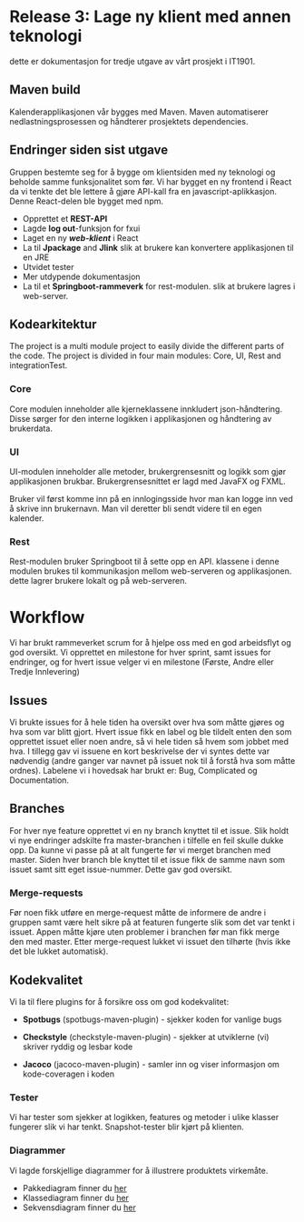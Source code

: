 # Release 3: Lage ny klient med annen teknologi
dette er dokumentasjon for tredje utgave av vårt prosjekt i IT1901.

## Maven build
Kalenderapplikasjonen vår bygges med Maven. Maven automatiserer nedlastningsprosessen og håndterer prosjektets dependencies. 


## Endringer siden sist utgave
Gruppen bestemte seg for å bygge om klientsiden med ny teknologi og beholde samme funksjonalitet som før.
Vi har bygget en ny frontend i React da vi tenkte det ble lettere å gjøre API-kall fra en javascript-aplikkasjon. Denne React-delen ble bygget med npm.

- Opprettet et **REST-API**
- Lagde **log out**-funksjon for fxui
- Laget en ny ***web-klient*** i React
- La til **Jpackage** and **Jlink** slik at brukere kan konvertere applikasjonen til en JRE
- Utvidet tester
- Mer utdypende dokumentasjon 
- La til et **Springboot-rammeverk** for rest-modulen. slik at brukere lagres i web-server.



## Kodearkitektur

The project is a multi module project to easily divide the different parts of the code. The project is divided in four main modules: Core, UI, Rest and integrationTest.

### Core
Core modulen inneholder alle kjerneklassene innkludert json-håndtering. Disse sørger for den interne logikken i applikasjonen og håndtering av brukerdata. 


### UI
UI-modulen inneholder alle metoder, brukergrensesnitt og logikk som gjør applikasjonen brukbar. Brukergrensesnittet er lagd med JavaFX og FXML.

Bruker vil først komme inn på en innlogingsside hvor man kan logge inn ved å skrive inn brukernavn. Man vil deretter bli sendt videre til en egen kalender. 

### Rest
Rest-modulen bruker Springboot til å sette opp en API. klassene i denne modulen brukes til kommunikasjon mellom web-serveren og applikasjonen. dette lagrer brukere lokalt og på web-serveren.  




# Workflow

Vi har brukt rammeverket scrum for å hjelpe oss med en god arbeidsflyt og god oversikt. 
Vi opprettet en milestone for hver sprint, samt issues for endringer, og for hvert issue
velger vi en milestone (Første, Andre eller Tredje Innlevering)


## Issues

Vi brukte issues for å hele tiden ha oversikt over hva som måtte gjøres og hva som var blitt gjort. Hvert issue fikk en label og ble tildelt enten den som opprettet issuet eller noen andre, 
så vi hele tiden så hvem som jobbet med hva. I tillegg gav vi issuene en kort
beskrivelse der vi syntes dette var nødvendig (andre ganger var navnet på issuet nok til å forstå
hva som måtte ordnes). Labelene vi i hovedsak har brukt er: Bug, Complicated og Documentation.



## Branches

For hver nye feature opprettet vi en ny branch knyttet til et issue. Slik holdt vi nye endringer
adskilte fra master-branchen i tilfelle en feil skulle dukke opp. Da kunne vi passe på at alt fungerte
før vi merget branchen med master. Siden hver branch ble knyttet til et issue fikk de samme navn som issuet samt sitt eget issue-nummer. Dette gav god oversikt. 


### Merge-requests

Før noen fikk utføre en merge-request måtte de informere de andre i gruppen samt være helt sikre
på at featuren fungerte slik som det var tenkt i issuet. Appen måtte kjøre uten problemer i branchen
før man fikk merge den med master. Etter merge-request lukket vi issuet den tilhørte (hvis ikke 
det ble lukket automatisk). 



## Kodekvalitet

Vi la til flere plugins for å forsikre oss om god kodekvalitet: 

- **Spotbugs** 
(spotbugs-maven-plugin) - sjekker koden for vanlige bugs

- **Checkstyle**
(checkstyle-maven-plugin) - sjekker at utviklerne (vi) skriver ryddig og lesbar kode

- **Jacoco**
(jacoco-maven-plugin) - samler inn og viser informasjon om kode-coveragen i koden


### Tester

Vi har tester som sjekker at logikken, features og metoder i ulike klasser fungerer slik vi har tenkt.
Snapshot-tester blir kjørt på klienten. 

### Diagrammer
Vi lagde forskjellige diagrammer for å illustrere produktets virkemåte. 
 - Pakkediagram finner du [her](../resources/Package_diagram.png)
 - Klassediagram finner du [her](../resources/Class_diagram.png)
 - Sekvensdiagram finner du [her](../resources/Sequence_diagram.png)
